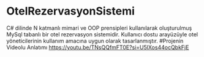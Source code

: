 # OtelRezervasyonSistemi
C# dilinde N katmanlı mimari ve OOP prensipleri kullanılarak oluşturulmuş MySql tabanlı bir otel rezervasyon sistemidir. Kullanıcı dostu arayüzüyle otel yöneticilerinin kullanım amacına uygun olarak tasarlanmıştır.
#Projenin Videolu Anlatımı
https://youtu.be/TNsQQfmFT0E?si=U5lXos44ocQbkFjE
